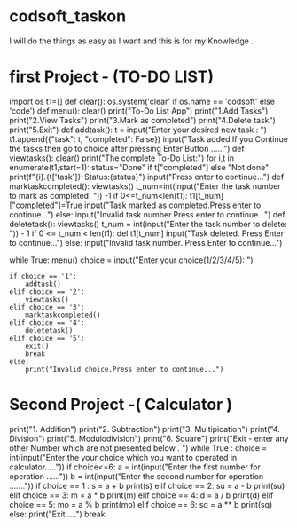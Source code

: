 # codsoft_taskon
I will do the things as easy as I want and this is for my Knowledge .
# first Project - (TO-DO LIST)
import os
t1=[]
def clear():
    os.system('clear' if os.name == 'codsoft' else 'code')
def menu():
    clear()
    print("To-Do List App")
    print("1.Add Tasks")
    print("2.View Tasks")
    print("3.Mark as completed")
    print("4.Delete task")
    print("5.Exit")
def addtask():
    t = input("Enter your desired new task : ")
    t1.append({"task": t, "completed": False})
    input("Task added.If you Continue the tasks then go to choice after pressing Enter Button ......")
def viewtasks():
    clear()
    print("The complete To-Do List:")
    for i,t in enumerate(t1,start=1):
        status="Done" if t["completed"] else "Not done"
        print(f"{i}.{t['task']}-Status:{status}")
    input("Press enter to continue...")
def marktaskcompleted():
    viewtasks()
    t_num=int(input("Enter the task number to mark as completed: ")) -1
    if 0<=t_num<len(t1):
        t1[t_num]["completed"]=True
        input("Task marked as completed.Press enter to continue...")
    else:
        input("Invalid task number.Press enter to continue...")
def deletetask():
    viewtasks()
    t_num = int(input("Enter the task number to delete: ")) - 1
    if 0 <= t_num < len(t1):
        del t1[t_num]
        input("Task deleted. Press Enter to continue...")
    else:
        input("Invalid task number. Press Enter to continue...")


while True:
    menu()
    choice = input("Enter your choice(1/2/3/4/5): ")

    if choice == '1':
        addtask()
    elif choice == '2':
        viewtasks()
    elif choice == '3':
        marktaskcompleted()
    elif choice == '4':
        deletetask()
    elif choice == '5':
        exit()
        break
    else:
        print("Invalid choice.Press enter to continue...")

# Second Project -( Calculator )
print("1. Addition")
print("2. Subtraction")
print("3. Multipication")
print("4. Division")
print("5. Modulodivision")
print("6. Square")
print("Exit - enter any other Number which are not presented below . ")
while True :
    choice = int(input("Enter the your choice which you want to operated in calculator....."))
    if choice<=6:
        a = int(input("Enter the first number for operation ......"))
        b = int(input("Enter the second number for operation ......."))
        if choice == 1 :
            s = a + b
            print(s)
        elif choice == 2:
            su = a - b
            print(su)
        elif choice == 3:
            m = a * b
            print(m)
        elif choice == 4:
            d = a / b
            print(d)
        elif choice == 5:
            mo = a % b
            print(mo)
        elif choice == 6:
            sq = a ** b
            print(sq)
    else:
        print("Exit ....")
        break
